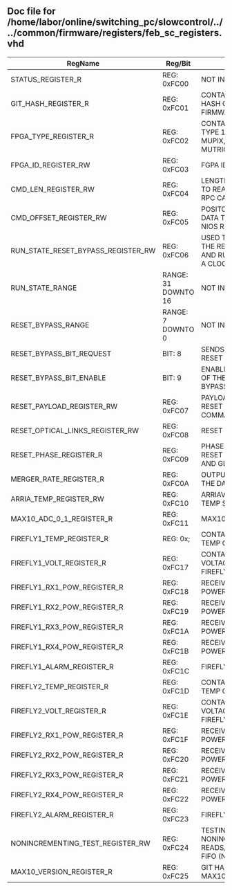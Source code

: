 ## Doc file for /home/labor/online/switching_pc/slowcontrol/../../common/firmware/registers/feb_sc_registers.vhd

| RegName | Reg/Bit | Doc | Board | TYPE |
|---------|-----|-----|-------|------|
| STATUS_REGISTER_R | REG: 0xFC00 | NOT IN USE | FEB_ALL | - |
| GIT_HASH_REGISTER_R | REG: 0xFC01 | CONTAINS THE GIT HASH OF USED FIRMWARE | FEB_ALL | - |
| FPGA_TYPE_REGISTER_R | REG: 0xFC02 | CONTAINS FPGA TYPE 111010: MUPIX, 111000 : MUTRIG | FEB_ALL | - |
| FPGA_ID_REGISTER_RW | REG: 0xFC03 | FGPA ID | FEB_ALL | - |
| CMD_LEN_REGISTER_RW | REG: 0xFC04 | LENGTH OF DATA TO READ IN A NIOS RPC CALL | FEB_ALL | - |
| CMD_OFFSET_REGISTER_RW | REG: 0xFC05 | POSITON OF THE DATA TO READ IN A NIOS RPC CALL | FEB_ALL | - |
| RUN_STATE_RESET_BYPASS_REGISTER_RW | REG: 0xFC06 | USED TO BYPASS THE RESET SYSTEM AND RUN WITHOUT A CLOCK BOX | FEB_ALL | - |
| RUN_STATE_RANGE | RANGE: 31 DOWNTO 16 | NOT IN USE | FEB_ALL | - |
| RESET_BYPASS_RANGE | RANGE: 7 DOWNTO 0 | NOT IN USE | FEB_ALL | - |
| RESET_BYPASS_BIT_REQUEST | BIT: 8 | SENDS A BYPASS RESET COMMAND | FEB_ALL | - |
| RESET_BYPASS_BIT_ENABLE | BIT: 9 | ENABLES THE USE OF THE RESET BYPASS | FEB_ALL | - |
| RESET_PAYLOAD_REGISTER_RW | REG: 0xFC07 | PAYLOAD FOR THE RESET BYPASS COMMANDS | FEB_ALL | - |
| RESET_OPTICAL_LINKS_REGISTER_RW | REG: 0xFC08 | RESET FIREFLY | FEB_ALL | - |
| RESET_PHASE_REGISTER_R | REG: 0xFC09 | PHASE BETWEEN RESET RX CLOCK AND GLOBAL CLK | FEB_ALL | - |
| MERGER_RATE_REGISTER_R | REG: 0xFC0A | OUTPUT RATE OF THE DATA MERGER | FEB_ALL | - |
| ARRIA_TEMP_REGISTER_RW | REG: 0xFC10 | ARRIAV INTERNAL TEMP SENSE | FEB_ALL | - |
| MAX10_ADC_0_1_REGISTER_R | REG: 0xFC11 | MAX10 ADC DATA | FEB_ALL | - |
| FIREFLY1_TEMP_REGISTER_R | REG: 0x;  | CONTAINS THE TEMP OF FIREFLY1 | FEB_ALL | - |
| FIREFLY1_VOLT_REGISTER_R | REG: 0xFC17 | CONTAINS THE VOLTAGE OF FIREFLY1 | FEB_ALL | - |
| FIREFLY1_RX1_POW_REGISTER_R | REG: 0xFC18 | RECEIVED OPTICAL POWER ON LINK 1 | FEB_ALL | - |
| FIREFLY1_RX2_POW_REGISTER_R | REG: 0xFC19 | RECEIVED OPTICAL POWER ON LINK 2 | FEB_ALL | - |
| FIREFLY1_RX3_POW_REGISTER_R | REG: 0xFC1A | RECEIVED OPTICAL POWER ON LINK 3 | FEB_ALL | - |
| FIREFLY1_RX4_POW_REGISTER_R | REG: 0xFC1B | RECEIVED OPTICAL POWER ON LINK 4 | FEB_ALL | - |
| FIREFLY1_ALARM_REGISTER_R | REG: 0xFC1C | FIREFLY1 ALARM | FEB_ALL | - |
| FIREFLY2_TEMP_REGISTER_R | REG: 0xFC1D | CONTAINS THE TEMP OF FIREFLY2 | FEB_ALL | - |
| FIREFLY2_VOLT_REGISTER_R | REG: 0xFC1E | CONTAINS THE VOLTAGE OF FIREFLY2 | FEB_ALL | - |
| FIREFLY2_RX1_POW_REGISTER_R | REG: 0xFC1F | RECEIVED OPTICAL POWER ON LINK 5 | FEB_ALL | - |
| FIREFLY2_RX2_POW_REGISTER_R | REG: 0xFC20 | RECEIVED OPTICAL POWER ON LINK 6 | FEB_ALL | - |
| FIREFLY2_RX3_POW_REGISTER_R | REG: 0xFC21 | RECEIVED OPTICAL POWER ON LINK 7 | FEB_ALL | - |
| FIREFLY2_RX4_POW_REGISTER_R | REG: 0xFC22 | RECEIVED OPTICAL POWER ON LINK 8 | FEB_ALL | - |
| FIREFLY2_ALARM_REGISTER_R | REG: 0xFC23 | FIREFLY1 ALARM | FEB_ALL | - |
| NONINCREMENTING_TEST_REGISTER_RW | REG: 0xFC24 | TESTING NONINCREMENTING READS/WRITES TO FIFO (NOT IN USE) | FEB_ALL | - |
| MAX10_VERSION_REGISTER_R | REG: 0xFC25 | GIT HASH OF THE MAX10 FIRMWARE | FEB_ALL | - |
